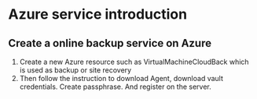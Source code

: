 # Azure service introduction
## Create a online backup service on Azure
1. Create a new Azure resource such as VirtualMachineCloudBack which is used as backup or site recovery
2. Then follow the instruction to download Agent, download vault credentials. Create passphrase. And register on the server.
